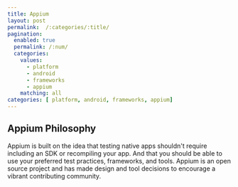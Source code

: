 ```yaml
---
title: Appium
layout: post
permalink:  /:categories/:title/
pagination: 
  enabled: true
  permalink: /:num/
  categories:
    values:
      - platform
      - android
      - frameworks
      - appium
    matching: all 
categories: [ platform, android, frameworks, appium]
---
```


## Appium Philosophy

Appium is built on the idea that testing native apps shouldn't require including an SDK or recompiling your app. And that you should be able to use your preferred test practices, frameworks, and tools. Appium is an open source project and has made design and tool decisions to encourage a vibrant contributing community.